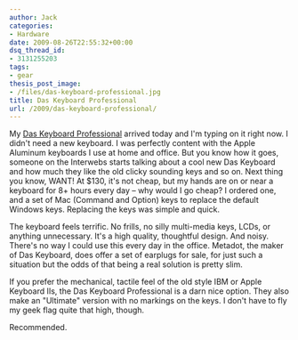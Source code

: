 ```yaml
---
author: Jack
categories:
- Hardware
date: 2009-08-26T22:55:32+00:00
dsq_thread_id:
- 3131255203
tags:
- gear
thesis_post_image:
- /files/das-keyboard-professional.jpg
title: Das Keyboard Professional
url: /2009/das-keyboard-professional/
---
```


My [Das Keyboard Professional][1] arrived today and I'm typing on it right now. I didn't need a new keyboard. I was perfectly content with the Apple Aluminum keyboards I use at home and office. But you know how it goes, someone on the Interwebs starts talking about a cool new Das Keyboard and how much they like the old clicky sounding keys and so on. Next thing you know, WANT! At $130, it's not cheap, but my hands are on or near a keyboard for 8+ hours every day &#8211; why would I go cheap? I ordered one, and a set of Mac (Command and Option) keys to replace the default Windows keys. Replacing the keys was simple and quick.

The keyboard feels terrific. No frills, no silly multi-media keys, LCDs, or anything unnecessary. It's a high quality, thoughtful design. And noisy. There's no way I could use this every day in the office. Metadot, the maker of Das Keyboard, does offer a set of earplugs for sale, for just such a situation but the odds of that being a real solution is pretty slim.

If you prefer the mechanical, tactile feel of the old style IBM or Apple Keyboard IIs, the Das Keyboard Professional is a darn nice option. They also make an "Ultimate" version with no markings on the keys. I don't have to fly my geek flag quite that high, though.

Recommended.

 [1]: http://www.daskeyboard.com/